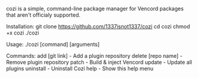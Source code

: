 cozi is a simple, command-line package manager for Vencord packages that aren't officialy supported. 

Installation: 
git clone https://github.com/1337isnot1337/cozi
cd cozi
chmod +x cozi
./cozi

Usage: ./cozi [command] [arguments]

Commands:
  add [git link]    - Add a plugin repository
  delete [repo name] - Remove plugin repository
  patch             - Build & inject Vencord
  update            - Update all plugins
  uninstall         - Uninstall Cozi
  help              - Show this help menu

